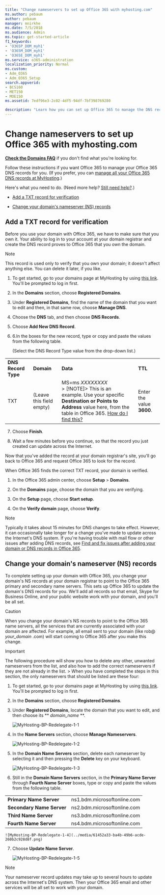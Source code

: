 ```yaml
---
title: "Change nameservers to set up Office 365 with myhosting.com"
ms.author: pebaum
author: pebaum
manager: mnirkhe
ms.date: 7/5/2018
ms.audience: Admin
ms.topic: get-started-article
f1_keywords:
- 'O365P_DOM_myh1'
- 'O365M_DOM_myh1'
- 'O365E_DOM_myh1'
ms.service: o365-administration
localization_priority: Normal
ms.custom:
- Adm_O365
- Adm_O365_Setup
search.appverid:
- BCS160
- MET150
- MOE150
ms.assetid: 7edf96e3-2c02-4df5-94df-7bf398769280

description: "Learn how you can set up Office 365 to manage the DNS records of your custom domain at myhosting.com."
---
```


# Change nameservers to set up Office 365 with myhosting.com

 **[Check the Domains FAQ](../setup/domains-faq.md)** if you don't find what you're looking for. 
  
Follow these instructions if you want Office 365 to manage your Office 365 DNS records for you. (If you prefer, you can [manage all your Office 365 DNS records at MyHosting](create-dns-records-at-myhosting-com.md).)
  
Here's what you need to do. (Need more help? [Still need help?](change-nameservers-at-myhosting-com.md#BKMK_NeedHelp).)
  
- [Add a TXT record for verification](change-nameservers-at-myhosting-com.md#BKMK_verify)
    
- [Change your domain's nameserver (NS) records](change-nameservers-at-myhosting-com.md#BKMK_nameservers)
    
## Add a TXT record for verification
<a name="BKMK_verify"> </a>

Before you use your domain with Office 365, we have to make sure that you own it. Your ability to log in to your account at your domain registrar and create the DNS record proves to Office 365 that you own the domain.
  
> [!NOTE]
> This record is used only to verify that you own your domain; it doesn't affect anything else. You can delete it later, if you like. 
  
1. To get started, go to your domains page at MyHosting by using [this link](https://manage.myhosting.com/single.mdl). You'll be prompted to log in first.
    
2. In the **Domains** section, choose **Registered Domains**.
    
3. Under **Registered Domains**, find the name of the domain that you want to edit and then, in that same row, choose **Manage DNS**.
    
4. Choose the **DNS** tab, and then choose **DNS Records**.
    
5. Choose **Add New DNS Record**.
    
6. 6.In the boxes for the new record, type or copy and paste the values from the following table.
    
    (Select the DNS Record Type value from the drop-down list.)
    
|||||
|:-----|:-----|:-----|:-----|
|**DNS Record Type** <br/> |**Domain** <br/> |**Data** <br/> |**TTL** <br/> |
|TXT  <br/> |(Leave this field empty)  <br/> |MS=ms *XXXXXXXX*  <br/> > [!NOTE]> This is an example. Use your specific **Destination or Points to Address** value here, from the table in Office 365. [How do I find this?](../get-help-with-domains/information-for-dns-records.md)          |Enter the value **3600**.  <br/> |
   
7. Choose **Finish**.
    
8. Wait a few minutes before you continue, so that the record you just created can update across the Internet.
    
Now that you've added the record at your domain registrar's site, you'll go back to Office 365 and request Office 365 to look for the record.
  
When Office 365 finds the correct TXT record, your domain is verified.
  
1. In the Office 365 admin center, choose **Setup** \> **Domains**.
    
2. On the **Domains** page, choose the domain that you are verifying. 
    
3. On the **Setup** page, choose **Start setup**.
    
4. On the **Verify domain** page, choose **Verify**.
    
> [!NOTE]
> Typically it takes about 15 minutes for DNS changes to take effect. However, it can occasionally take longer for a change you've made to update across the Internet's DNS system. If you're having trouble with mail flow or other issues after adding DNS records, see [Find and fix issues after adding your domain or DNS records in Office 365](../get-help-with-domains/find-and-fix-issues.md). 
  
## Change your domain's nameserver (NS) records
<a name="BKMK_nameservers"> </a>

To complete setting up your domain with Office 365, you change your domain's NS records at your domain registrar to point to the Office 365 primary and secondary name servers. This sets up Office 365 to update the domain's DNS records for you. We'll add all records so that email, Skype for Business Online, and your public website work with your domain, and you'll be all set.
  
> [!CAUTION]
> When you change your domain's NS records to point to the Office 365 name servers, all the services that are currently associated with your domain are affected. For example, all email sent to your domain (like rob@ *your_domain*  .com) will start coming to Office 365 after you make this change. 
  
> [!IMPORTANT]
> The following procedure will show you how to delete any other, unwanted nameservers from the list, and also how to add the correct nameservers if they are not already in the list. > When you have completed the steps in this section, the only nameservers that should be listed are these four: 
  
1. To get started, go to your domains page at MyHosting by using [this link](https://manage.myhosting.com/single.mdl). You'll be prompted to log in first.
    
2. In the **Domains** section, choose **Registered Domains**.
    
3. Under **Registered Domains**, locate the domain that you want to edit, and then choose its ** *domain_name* **. 
    
    ![MyHosting-BP-Redelegate-1-1](../media/6d5037a4-0d08-41d8-b73b-51babe2b8f34.png)
  
4. In the **Name Servers** section, choose **Manage Nameservers**.
    
    ![MyHosting-BP-Redelegate-1-2](../media/8d6a4812-56b9-46eb-8eed-fcf904b242e2.png)
  
5. In the **Domain Name Servers** section, delete each nameserver by selecting it and then pressing the **Delete** key on your keyboard. 
    
    ![MyHosting-BP-Redelegate-1-3](../media/37d3de2e-0a58-470e-97bd-49e589adfeb4.png)
  
6. Still in the **Domain Name Servers** section, in the **Primary Name Server** through **Fourth Name Server** boxes, type or copy and paste the values from the following table. 
    
|||
|:-----|:-----|
|**Primary Name Server** <br/> |ns1.bdm.microsoftonline.com  <br/> |
|**Secondary Name Server** <br/> |ns2.bdm.microsoftonline.com  <br/> |
|**Third Name Server** <br/> |ns3.bdm.microsoftonline.com  <br/> |
|**Fourth Name Server** <br/> |ns4.bdm.microsoftonline.com  <br/> |
   
    ![MyHosting-BP-Redelegate-1-4](../media/61452a33-ba4b-49b6-acde-260b2c928d8f.png)
  
7. Choose **Update Name Server**.
    
    ![MyHosting-BP-Redelegate-1-5](../media/d574a517-b7df-440e-a3ea-0fe173618183.png)
  
> [!NOTE]
> Your nameserver record updates may take up to several hours to update across the Internet's DNS system. Then your Office 365 email and other services will be all set to work with your domain. 
  

